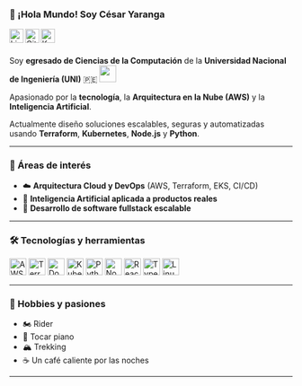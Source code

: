 ### 👋 ¡Hola Mundo! Soy César Yaranga  
<a href="https://www.linkedin.com/in/julio-cesar-yaranga-sante-aa9932179/">
  <img align="left" alt="LinkedIn" width="25px" src="https://upload.wikimedia.org/wikipedia/commons/8/81/LinkedIn_icon.svg" />
</a>
<a href="https://github.com/cesar-yaranga">
  <img align="left" alt="GitHub" width="25px" src="https://github.githubassets.com/assets/GitHub-Mark-ea2971cee799.png" />
</a>
<a href="https://www.kaggle.com/cesarys/code">
  <img align="left" alt="Kaggle" width="25px" src="https://cdn4.iconfinder.com/data/icons/logos-and-brands/512/189_Kaggle_logo_logos-512.png" />
</a>

<br />
<br />

Soy **egresado de Ciencias de la Computación** de la  **Universidad Nacional de Ingeniería (UNI)** 🇵🇪  <img src="https://upload.wikimedia.org/wikipedia/commons/thumb/f/f7/Uni-logo_transparente_granate.png/611px-Uni-logo_transparente_granate.png" width="30px" />

Apasionado por la **tecnología**, la **Arquitectura en la Nube (AWS)** y la **Inteligencia Artificial**.  

Actualmente diseño soluciones escalables, seguras y automatizadas usando **Terraform**, **Kubernetes**, **Node.js** y **Python**.

---

### 🚀 Áreas de interés
- ☁️ **Arquitectura Cloud y DevOps** (AWS, Terraform, EKS, CI/CD)
- 🧠 **Inteligencia Artificial aplicada a productos reales**
- 🧩 **Desarrollo de software fullstack escalable**

---

### 🛠️ Tecnologías y herramientas
<p align="left">
  <img src="https://cdn.jsdelivr.net/gh/devicons/devicon/icons/amazonwebservices/amazonwebservices-original-wordmark.svg" height="30" alt="AWS" />
  <img src="https://cdn.jsdelivr.net/gh/devicons/devicon/icons/terraform/terraform-original.svg" height="30" alt="Terraform" />
  <img src="https://cdn.jsdelivr.net/gh/devicons/devicon/icons/docker/docker-original.svg" height="30" alt="Docker" />
  <img src="https://cdn.jsdelivr.net/gh/devicons/devicon/icons/kubernetes/kubernetes-plain.svg" height="30" alt="Kubernetes" />
  <img src="https://cdn.jsdelivr.net/gh/devicons/devicon/icons/python/python-original.svg" height="30" alt="Python" />
  <img src="https://cdn.jsdelivr.net/gh/devicons/devicon/icons/nodejs/nodejs-original.svg" height="30" alt="Node.js" />
  <img src="https://cdn.jsdelivr.net/gh/devicons/devicon/icons/react/react-original.svg" height="30" alt="React" />
  <img src="https://cdn.jsdelivr.net/gh/devicons/devicon/icons/typescript/typescript-original.svg" height="30" alt="TypeScript" />
  <img src="https://cdn.jsdelivr.net/gh/devicons/devicon/icons/linux/linux-original.svg" height="30" alt="Linux" />
</p>

---

### 🎯 Hobbies y pasiones

- 🏍️ Rider  
- 🎹 Tocar piano  
- 🏔️ Trekking  
- ☕ Un café caliente por las noches  

---
